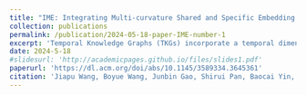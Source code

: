 ```yaml
---
title: "IME: Integrating Multi-curvature Shared and Specific Embedding for Temporal Knowledge Graph Completion"
collection: publications
permalink: /publication/2024-05-18-paper-IME-number-1
excerpt: 'Temporal Knowledge Graphs (TKGs) incorporate a temporal dimension, allowing for a precise capture of the evolution of knowledge and reflecting the dynamic nature of the real world. Typically, TKGs contain complex geometric structures, with various geometric structures interwoven. However, existing Temporal Knowledge Graph Completion (TKGC) methods either model TKGs in a single space or neglect the heterogeneity of different curvature spaces, thus constraining their capacity to capture these intricate geometric structures. In this paper, we propose a novel Integrating Multi-curvature shared and specific Embedding (IME) model for TKGC tasks. Concretely, IME models TKGs into multi-curvature spaces, including hyperspherical, hyperbolic, and Euclidean spaces. Subsequently, IME incorporates two key properties, namely space-shared property and space-specific property. The space-shared property facilitates the learning of commonalities across different curvature spaces and alleviates the spatial gap caused by the heterogeneous nature of multi-curvature spaces, while the space-specific property captures characteristic features. Meanwhile, IME proposes an Adjustable Multi-curvature Pooling (AMP) approach to effectively retain important information. Furthermore, IME innovatively designs similarity, difference, and structure loss functions to attain the stated objective. Experimental results clearly demonstrate the superior performance of IME over existing state-of-the-art TKGC models.'
date: 2024-5-18
#slidesurl: 'http://academicpages.github.io/files/slides1.pdf'
paperurl: 'https://dl.acm.org/doi/abs/10.1145/3589334.3645361'
citation: 'Jiapu Wang, Boyue Wang, Junbin Gao, Shirui Pan, Baocai Yin, Wen Gao. IME: Integrating Multi-curvature Shared and Specific Embedding for Temporal Knowledge Graph Completion[C]//Proceedings of the ACM on Web Conference 2024. 2024: 1954-1962.'
---
```

